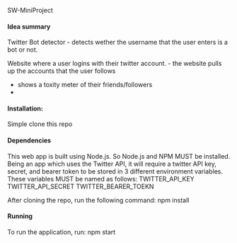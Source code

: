 SW-MiniProject
#### Idea summary
Twitter Bot detector - detects wether the username that the user enters is a bot or not.

Website where a user logins with their twitter account. - the website pulls up the accounts that the user follows
- shows a toxity meter of their friends/followers
-

#### Installation:
Simple clone this repo

#### Dependencies
This web app is built using Node.js. So Node.js and NPM MUST be installed.
Being an app which uses the Twitter API, it will require a twitter API key, secret, and bearer token to be stored in 3 different environment variables.
These variables MUST be named as follows:
TWITTER_API_KEY
TWITTER_API_SECRET
TWITTER_BEARER_TOEKN

After cloning the repo, run the following command:
	npm install

#### Running
To run the application, run:
	npm start

	
